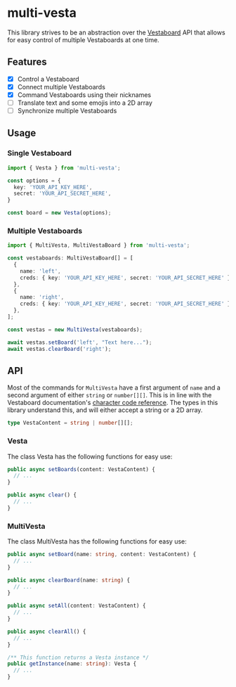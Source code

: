 # multi-vesta

This library strives to be an abstraction over the [Vestaboard](https://vestaboard.com/) API that allows for easy control of multiple Vestaboards at one time.

## Features

- [x] Control a Vestaboard
- [x] Connect multiple Vestaboards
- [x] Command Vestaboards using their nicknames
- [ ] Translate text and some emojis into a 2D array
- [ ] Synchronize multiple Vestaboards

## Usage

### Single Vestaboard

```ts
import { Vesta } from 'multi-vesta';

const options = {
  key: 'YOUR_API_KEY_HERE',
  secret: 'YOUR_API_SECRET_HERE',
}

const board = new Vesta(options);
```

### Multiple Vestaboards

```ts
import { MultiVesta, MultiVestaBoard } from 'multi-vesta';

const vestaboards: MultiVestaBoard[] = [
  {
    name: 'left',
    creds: { key: 'YOUR_API_KEY_HERE', secret: 'YOUR_API_SECRET_HERE' },
  },
  {
    name: 'right',
    creds: { key: 'YOUR_API_KEY_HERE', secret: 'YOUR_API_SECRET_HERE' },
  },
];

const vestas = new MultiVesta(vestaboards);

await vestas.setBoard('left', "Text here...");
await vestas.clearBoard('right');
```

## API

Most of the commands for `MultiVesta` have a first argument of `name` and a second argument of either `string` or `number[][]`. This is in line with the Vestaboard documentation's [character code reference](https://docs.vestaboard.com/characters). The types in this library understand this, and will either accept a string or a 2D array.

```ts
type VestaContent = string | number[][];
```

### Vesta

The class Vesta has the following functions for easy use:

```ts
public async setBoards(content: VestaContent) {
  // ...
}

public async clear() {
  // ...
}
```

### MultiVesta

The class MultiVesta has the following functions for easy use:

```ts
public async setBoard(name: string, content: VestaContent) {
  // ...
}

public async clearBoard(name: string) {
  // ...
}

public async setAll(content: VestaContent) {
  // ...
}

public async clearAll() {
  // ...
}

/** This function returns a Vesta instance */
public getInstance(name: string): Vesta {
  // ...
}
```
